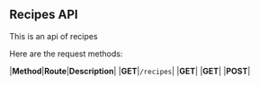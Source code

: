 ## Recipes API

This is an api of recipes

Here are the request methods:

|**Method**|**Route**|**Description**|
|**GET**|`/recipes`|
|**GET**|
|**GET**|
|**POST**|